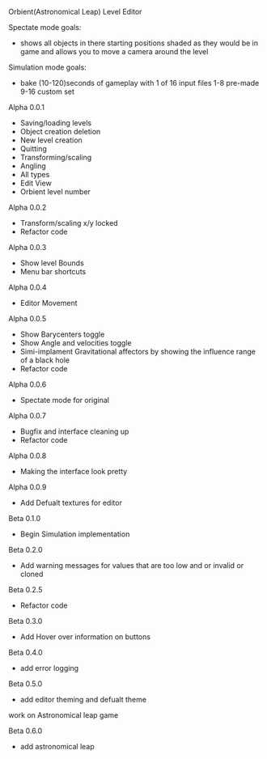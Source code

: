 Orbient(Astronomical Leap) Level Editor

Spectate mode goals:
  - shows all objects in there starting positions shaded as they would be in game and allows you to move a camera around the level
	
Simulation mode goals:
  - bake (10-120)seconds of gameplay with 1 of 16 input files 1-8 pre-made 9-16 custom set

Alpha 0.0.1
  - Saving/loading levels
  - Object creation deletion
  - New level creation
  - Quitting
  - Transforming/scaling
  - Angling
  - All types
  - Edit View
  - Orbient level number

Alpha 0.0.2
  - Transform/scaling x/y locked
  - Refactor code

Alpha 0.0.3
  - Show level Bounds
  - Menu bar shortcuts

Alpha 0.0.4
  - Editor Movement

Alpha 0.0.5
  - Show Barycenters toggle
  - Show Angle and velocities toggle
  - Simi-implament Gravitational affectors by showing the influence range of a black hole
  - Refactor code

Alpha 0.0.6
  - Spectate mode for original

Alpha 0.0.7
  - Bugfix and interface cleaning up
  - Refactor code

Alpha 0.0.8
  - Making the interface look pretty

Alpha 0.0.9
  - Add Defualt textures for editor

Beta 0.1.0
  - Begin Simulation implementation

Beta 0.2.0
  - Add warning messages for values that are too low and or invalid or cloned

Beta 0.2.5
  - Refactor code

Beta 0.3.0
  - Add Hover over information on buttons

Beta 0.4.0
  - add error logging

Beta 0.5.0
  - add editor theming and defualt theme
  
work on Astronomical leap game

Beta 0.6.0
  - add astronomical leap
